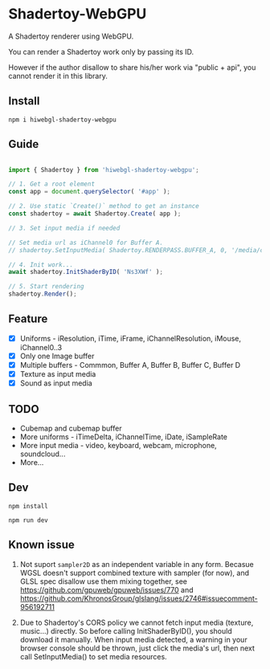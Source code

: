 # Shadertoy-WebGPU

A Shadertoy renderer using WebGPU. 

You can render a Shadertoy work only by passing its ID. 

However if the author disallow to share his/her work via "public + api", you cannot render it in this library.

## Install

```
npm i hiwebgl-shadertoy-webgpu
```

## Guide

```javascript

import { Shadertoy } from 'hiwebgl-shadertoy-webgpu';

// 1. Get a root element
const app = document.querySelector( '#app' );

// 2. Use static `Create()` method to get an instance
const shadertoy = await Shadertoy.Create( app );

// 3. Set input media if needed

// Set media url as iChannel0 for Buffer A.
// shadertoy.SetInputMedia( Shadertoy.RENDERPASS.BUFFER_A, 0, '/media/channel1.jpg'); 

// 4. Init work...
await shadertoy.InitShaderByID( 'Ns3XWf' );

// 5. Start rendering
shadertoy.Render();
```

## Feature

- [x] Uniforms - iResolution, iTime, iFrame, iChannelResolution, iMouse, iChannel0..3
- [x] Only one Image buffer
- [x] Multiple buffers - Commmon, Buffer A, Buffer B, Buffer C, Buffer D
- [x] Texture as input media
- [x] Sound as input media

## TODO

- Cubemap and cubemap buffer
- More uniforms - iTimeDelta, iChannelTime, iDate, iSampleRate
- More input media - video, keyboard, webcam, microphone, soundcloud...
- More...

## Dev

`npm install`

`npm run dev`

## Known issue

1. Not suport `sampler2D` as an independent variable in any form. Becasue WGSL doesn't support combined texture with sampler (for now), and GLSL spec disallow use them mixing together, see https://github.com/gpuweb/gpuweb/issues/770 and https://github.com/KhronosGroup/glslang/issues/2746#issuecomment-956192711

2. Due to Shadertoy's CORS policy we cannot fetch input media (texture, music...) directly. So before calling InitShaderByID(), you should download it manually. When input media detected, a warning in your browser console should be thrown, just click the media's url, then next call SetInputMedia() to set media resources.


